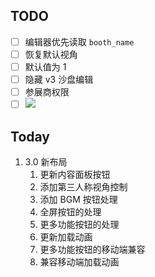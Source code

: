 ## TODO

- [ ] 编辑器优先读取 `booth_name`
- [ ] 恢复默认视角
- [ ] 默认值为 1
- [ ] 隐藏 v3 沙盘编辑
- [ ] 参展商权限
- [ ] ![](Pasted%20image%2020240412100625.png)

## Today

1. 3.0 新布局
	1. 更新内容面板按钮
	2. 添加第三人称视角控制
	3. 添加 BGM 按钮处理
	4. 全屏按钮的处理
	5. 更多功能按钮的处理
	6. 更新加载动画
	7. 更多功能按钮的移动端兼容
	8. 兼容移动端加载动画

